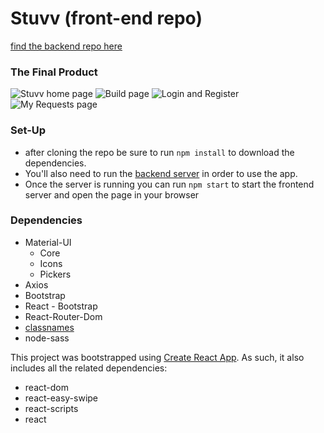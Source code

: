 # Stuvv (front-end repo)
[find the backend repo here](https://github.com/TYLER-JM/stuvv-api)

### The Final Product

![Stuvv home page](https://github.com/TYLER-JM/stuvv-react-frontend/blob/jordan/demoDay/docs/homePage.gif?raw=true)
![Build page](https://github.com/TYLER-JM/stuvv-react-frontend/blob/jordan/demoDay/docs/buildPageImage.png?raw=true)
![Login and Register](https://github.com/TYLER-JM/stuvv-react-frontend/blob/jordan/demoDay/docs/loginRegisterimage.png?raw=true)
![My Requests page](https://github.com/TYLER-JM/stuvv-react-frontend/blob/jordan/demoDay/docs/myRequestsImage.png?raw=true)
### Set-Up
* after cloning the repo be sure to run `npm install` to download the dependencies.
* You'll also need to run the [backend server](https://github.com/TYLER-JM/stuvv-api) in order to use the app.
* Once the server is running you can run `npm start` to start the frontend server and open the page in your browser

### Dependencies

* Material-UI
  * Core
  * Icons
  * Pickers
* Axios
* Bootstrap
* React - Bootstrap
* React-Router-Dom
* [classnames](https://github.com/JedWatson/classnames)
* node-sass

This project was bootstrapped using [Create React App](https://github.com/facebook/create-react-app). As such, it also includes all the related dependencies:

* react-dom
* react-easy-swipe
* react-scripts
* react
